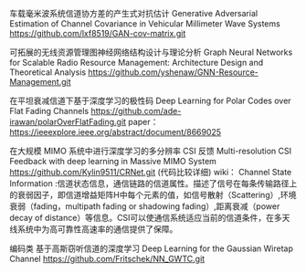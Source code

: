 车载毫米波系统信道协方差的产生式对抗估计
Generative Adversarial Estimation of Channel Covariance in Vehicular Millimeter Wave Systems
https://github.com/lxf8519/GAN-cov-matrix.git

可拓展的无线资源管理图神经网络结构设计与理论分析
Graph Neural Networks for Scalable Radio Resource Management: Architecture Design and Theoretical Analysis
https://github.com/yshenaw/GNN-Resource-Management.git

在平坦衰减信道下基于深度学习的极性码
Deep Learning for Polar Codes over Flat Fading Channels
https://github.com/ade-irawan/polarOverFlatFading.git
paper：https://ieeexplore.ieee.org/abstract/document/8669025

在大规模 MIMO 系统中进行深度学习的多分辨率 CSI 反馈
Multi-resolution CSI Feedback with deep learning in Massive MIMO System
https://github.com/Kylin9511/CRNet.git (代码比较详细)
wiki：
    Channel State Information :信道状态信息，通信链路的信道属性。描述了信号在每条传输路径上的衰弱因子，即信道增益矩阵H中每个元素的值，如信号散射（Scattering）,环境衰弱（fading，multipath fading or shadowing fading）,距离衰减（power decay of distance）等信息。CSI可以使通信系统适应当前的信道条件，在多天线系统中为高可靠性高速率的通信提供了保障。

编码类
基于高斯窃听信道的深度学习
Deep Learning for the Gaussian Wiretap Channel
https://github.com/Fritschek/NN_GWTC.git






